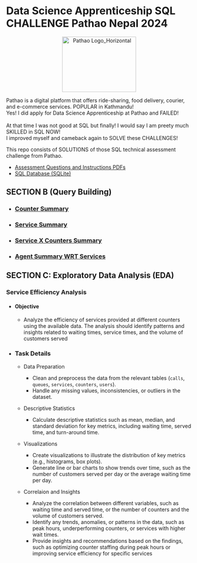 #  Data Science Apprenticeship SQL CHALLENGE Pathao Nepal 2024
<div align="center">
  <img src="https://github.com/user-attachments/assets/0408a727-e9ec-470f-8ea1-5676360b0a1e" alt="Pathao Logo_Horizontal" width="200" height="150">   
</div>

Pathao is a digital platform that offers ride-sharing, food delivery, courier, and e-commerce services. POPULAR in Kathmandu! <br>
Yes! I did apply for Data Science Apprenticeship at Pathao and FAILED!<br><br> 
At that time I was not good at SQL but finally! I would say I am preety much SKILLED in SQL NOW!
<br> I improved myself and cameback again to SOLVE these CHALLENGES!


This repo consists of SOLUTIONS of those SQL technical assessment challenge from Pathao.
- [Assessment Questions and Instructions PDFs](https://github.com/KamanHang/pathao-assessment-questions/blob/main/Data%20Science%20Apprenticeship%20CHALLENGE%20Instruction%20%5BPathao%20Nepal%202024%20Fall%5D.pdf)
- [SQL Database (SQLite)](https://github.com/KamanHang/pathao-assessment-questions/blob/main/SQLite%20Database/queue_system_sqlite3.db)

## SECTION B (Query Building)
- ### [Counter Summary](https://github.com/KamanHang/pathao-sql-assessment-solutions/tree/main/SECTION%20B%20Query%20Building/Counter%20Summary) 
- ### [Service Summary](https://github.com/KamanHang/pathao-sql-assessment-solutions/tree/main/SECTION%20B%20Query%20Building/Service%20Summary) 
- ### [Service X Counters Summary](https://github.com/KamanHang/pathao-sql-assessment-solutions/tree/main/SECTION%20B%20Query%20Building/Service%20and%20Counter%20Summary)
- ### [Agent Summary WRT Services](https://github.com/KamanHang/pathao-sql-assessment-solutions/tree/main/SECTION%20B%20Query%20Building/Agent%20Summary)

## SECTION C: Exploratory Data Analysis (EDA) 
### Service Efficiency Analysis
- #### Objective
    -  Analyze the efficiency of services provided at different counters using the available data. The analysis should identify patterns and insights related to waiting times, service times, and the volume of customers served
- ### Task Details
    - Data Preparation
       - Clean and preprocess the data from the relevant tables (`calls`, `queues`, `services`, `counters`, `users`).
       - Handle any missing values, inconsistencies, or outliers in the dataset.
    - Descriptive Statistics
        - Calculate descriptive statistics such as mean, median, and standard deviation for key metrics, including waiting time, served time, and turn-around time.
    - Visualizations
        - Create visualizations to illustrate the distribution of key metrics (e.g., histograms, box plots).
        - Generate line or bar charts to show trends over time, such as the number of customers served per day or the average waiting time per day.
        
    - Correlaion and Insights
        - Analyze the correlation between different variables, such as waiting time and served time, or the number of counters and the volume of customers served.
        - Identify any trends, anomalies, or patterns in the data, such as peak hours, underperforming counters, or services with higher wait times.
        - Provide insights and recommendations based on the findings, such as optimizing counter staffing during peak hours or improving service efficiency for specific services



